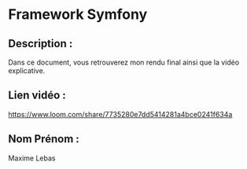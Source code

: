 # Framework Symfony

## Description : 

Dans ce document, vous retrouverez mon rendu final ainsi que la vidéo explicative.

## Lien vidéo : 


https://www.loom.com/share/7735280e7dd5414281a4bce0241f634a
## Nom Prénom : 

Maxime Lebas
